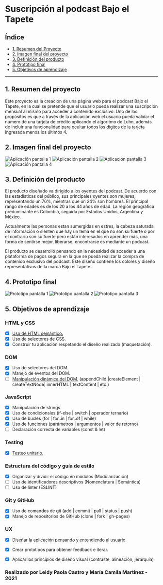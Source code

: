 
# Suscripción al podcast Bajo el Tapete

## Índice

* [1. Resumen del Proyecto](#1-resumen-del-proyecto)
* [2. Imagen final del proyecto](#2-imagen-final-del-proyecto)
* [3. Definición del producto](#3-definición-del-producto)
* [4. Prototipo final](#4-prototipo-final)
* [5. Objetivos de aprendizaje](#5-objetivos-de-aprendizaje)

***

## 1. Resumen del proyecto

Este proyecto es la creación de una página web para el podcast Bajo el Tapete, 
en la cual se pretende que el usuario pueda realizar una suscripción mensual
al mismo para acceder a contenido exclusivo. Uno de los propósitos es que a 
través de la aplicación web  el usuario pueda validar el número de una tarjeta 
de crédito aplicando el algoritmo de Luhn, además de incluir una funcionalidad
para ocultar todos los dígitos de la tarjeta ingresada menos los últimos 4.


## 2. Imagen final del proyecto
![Aplicación pantalla 1](https://raw.githubusercontent.com/LeidyCM99/BOG002-card-validation/main/src/Imagenes/Pantalla1.png)
![Aplicación pantalla 2](https://raw.githubusercontent.com/LeidyCM99/BOG002-card-validation/main/src/Imagenes/Pantalla2.png)
![Aplicación pantalla 3](https://raw.githubusercontent.com/LeidyCM99/BOG002-card-validation/main/src/Imagenes/Pantalla3.png)
![Aplicación pantalla 4](https://raw.githubusercontent.com/LeidyCM99/BOG002-card-validation/main/src/Imagenes/Pantalla4.png)


## 3. Definición del producto

El producto diseñado va dirigido a los oyentes del podcast. De acuerdo con las estadísticas del público, sus principales oyentes son mujeres, representando un 76%, mientras que un 24% son hombres. El principal rango de edades es de los 20 a los 44 años de edad. La región geográfica predominante es Colombia, seguida por Estados Unidos, Argentina y México. 

Actualmente las personas estan sumergidas en estres,  la cabeza saturada de información  o  sienten que hay un tema en el que no son su fuerte o por el contrario son su fuerte pero están interesados en aprender más, una forma  de sentirse mejor, liberarse, encontrarse es mediante un podcast.

El producto se desarrolló pensando en la necesidad de acceder a una plataforma de pagos segura en la que se pueda realizar la compra de contenido exclusivo del podcast. Este diseño contiene los colores y diseño representativos de la marca Bajo el Tapete.

## 4. Prototipo final
![Prototipo pantalla 1](https://raw.githubusercontent.com/LeidyCM99/BOG002-card-validation/main/src/Imagenes/Prototipo1.jpg)
![Prototipo pantalla 2](https://raw.githubusercontent.com/LeidyCM99/BOG002-card-validation/main/src/Imagenes/Prototipo2.png)
![Prototipo pantalla 3](https://raw.githubusercontent.com/LeidyCM99/BOG002-card-validation/main/src/Imagenes/Prototipo3.png)

## 5. Objetivos de aprendizaje

### HTML y CSS

* [x] [Uso de HTML semántico.](https://developer.mozilla.org/en-US/docs/Glossary/Semantics#Semantics_in_HTML)
* [x] Uso de selectores de CSS.
* [x] Construir tu aplicación respetando el diseño realizado (maquetación).

### DOM

* [x] Uso de selectores del DOM.
* [x] Manejo de eventos del DOM.
* [ ] [Manipulación dinámica del DOM.](https://developer.mozilla.org/es/docs/Referencia_DOM_de_Gecko/Introducci%C3%B3n)
(appendChild |createElement | createTextNode| innerHTML | textContent | etc.)

### JavaScript

* [x] Manipulación de strings.
* [x] Uso de condicionales (if-else | switch | operador ternario)
* [x] Uso de bucles (for | for..in | for..of | while)
* [x] Uso de funciones (parámetros | argumentos | valor de retorno)
* [ ] Declaración correcta de variables (const & let)

### Testing

* [x] [Testeo unitario.](https://jestjs.io/docs/es-ES/getting-started)

### Estructura del código y guía de estilo

* [x] Organizar y dividir el código en módulos (Modularización)
* [ ] Uso de identificadores descriptivos (Nomenclatura | Semántica)
* [ ] Uso de linter (ESLINT)

### Git y GitHub

* [x] Uso de comandos de git (add | commit | pull | status | push)
* [x] Manejo de repositorios de GitHub (clone | fork | gh-pages)

### UX

* [x] Diseñar la aplicación pensando y entendiendo al usuario.
* [x] Crear prototipos para obtener feedback e iterar.
* [x] Aplicar los principios de diseño visual (contraste, alineación, jerarquía)


### Realizado por Leidy Paola Castro y María Camila Martínez - 2021



